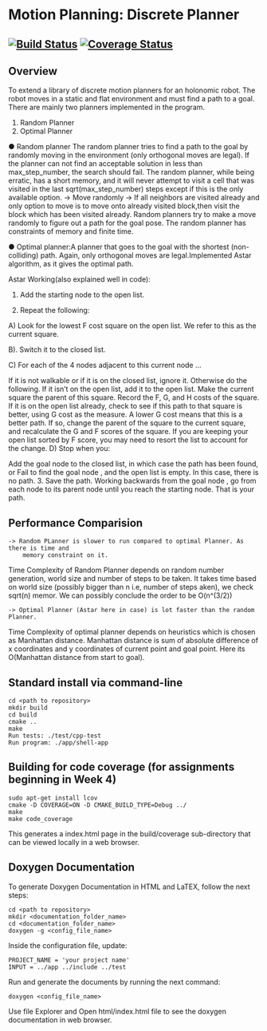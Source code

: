 # Motion Planning: Discrete Planner 
[![Build Status](https://travis-ci.org/dpiet/cpp-boilerplate.svg?branch=master)](https://travis-ci.org/dpiet/cpp-boilerplate)
[![Coverage Status](https://coveralls.io/repos/github/dpiet/cpp-boilerplate/badge.svg?branch=master)](https://coveralls.io/github/dpiet/cpp-boilerplate?branch=master)
---

## Overview
To extend a library of discrete motion planners for an holonomic robot. The robot
moves in a static and flat environment and must find a path to a goal. 
There are mainly two planners implemented in the program.
1. Random Planner 
2. Optimal Planner 

● Random planner
The random planner tries to find a path to the goal by randomly moving in the environment (only
orthogonal moves are legal). If the planner can not find an acceptable solution in less than
max_step_number, the search should fail. The random planner, while being erratic, has a short memory,
and it will never attempt to visit a cell that was visited in the last sqrt(max_step_number)​ steps except
if this is the only available option.
    -> Move randomly
    -> If all neighbors are visited already and only option to move is to move onto
        already visited block,then visit the block which has been visited already.
Random planners try to make a move randomly to figure out a path for the goal pose. 
The random planner has constraints of memory and finite time. 

● Optimal planner:A planner that goes to the goal with the shortest (non-colliding) path. Again,
only orthogonal moves are legal.Implemented Astar algorithm, as it gives the optimal
path. 

Astar Working(also explained well in code):
    
1. Add the starting node to the open list.

2. Repeat the following:

A) Look for the lowest F cost square on the open list. We refer to this as the current square.

B). Switch it to the closed list.

C) For each of the 4 nodes adjacent to this current node …

If it is not walkable or if it is on the closed list, ignore it. Otherwise do the following.
If it isn’t on the open list, add it to the open list. Make the current square the parent of this square. Record the F, G, and H costs of the square.
If it is on the open list already, check to see if this path to that square is better, using G cost as the measure. A lower G cost means that this is a better path. If so, change the parent of the square to the current square, and recalculate the G and F scores of the square. If you are keeping your open list sorted by F score, you may need to resort the list to account for the change.
D) Stop when you:

Add the goal node to the closed list, in which case the path has been found, or
Fail to find the goal node , and the open list is empty. In this case, there is no path.
3. Save the path. Working backwards from the goal node , go from each node to its parent node until you reach the starting node. That is your path.

## Performance Comparision

    -> Random PLanner is slower to run compared to optimal Planner. As there is time and 
        memory constraint on it.
Time Complexity of Random Planner depends on random number generation, world size and number of steps to be taken.
It takes time based on world size (possibly bigger than n i.e, number of steps aken), we check sqrt(n) memor.
We can possibly conclude the order to be O(n^(3/2)) 

    -> Optimal Planner (Astar here in case) is lot faster than the random Planner. 
Time Complexity of optimal planner depends on heuristics which is chosen as Manhattan distance.
Manhattan distance is sum of absolute difference of x coordinates and y coordinates of 
current point and goal point. Here its O(Manhattan distance from start to goal).


## Standard install via command-line
```
cd <path to repository>
mkdir build
cd build
cmake ..
make
Run tests: ./test/cpp-test
Run program: ./app/shell-app
```

## Building for code coverage (for assignments beginning in Week 4)
```
sudo apt-get install lcov
cmake -D COVERAGE=ON -D CMAKE_BUILD_TYPE=Debug ../
make
make code_coverage
```
This generates a index.html page in the build/coverage sub-directory that can be viewed locally in a web browser.


## Doxygen Documentation
To generate Doxygen Documentation in HTML and LaTEX, follow the next steps:
```
cd <path to repository>
mkdir <documentation_folder_name>
cd <documentation_folder_name>
doxygen -g <config_file_name>
```
Inside the configuration file, update:
```
PROJECT_NAME = 'your project name'
INPUT = ../app ../include ../test
```
Run and generate the documents by running the next command:
```
doxygen <config_file_name>
`````````
Use file Explorer and Open html/index.html file to see the doxygen documentation in web browser.
